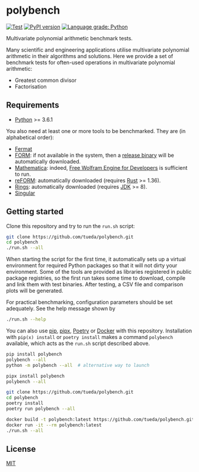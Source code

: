 polybench
=========

[![Test](https://github.com/tueda/polybench/workflows/Test/badge.svg?branch=master)](https://github.com/tueda/polybench/actions?query=branch:master)
[![PyPI version](https://badge.fury.io/py/polybench.svg)](https://pypi.org/project/polybench/)
[![Language grade: Python](https://img.shields.io/lgtm/grade/python/g/tueda/polybench.svg?logo=lgtm&logoWidth=18)](https://lgtm.com/projects/g/tueda/polybench/context:python)

Multivariate polynomial arithmetic benchmark tests.

Many scientific and engineering applications utilise multivariate polynomial
arithmetic in their algorithms and solutions. Here we provide a set of
benchmark tests for often-used operations in multivariate polynomial
arithmetic:

- Greatest common divisor
- Factorisation


Requirements
------------

- [Python](https://www.python.org/) >= 3.6.1

You also need at least one or more tools to be benchmarked.
They are (in alphabetical order):

- [Fermat](https://home.bway.net/lewis/)
- [FORM](https://www.nikhef.nl/~form/):
  if not available in the system, then
  a [release binary](https://github.com/vermaseren/form/releases)
  will be automatically downloaded.
- [Mathematica](https://www.wolfram.com/mathematica/):
  indeed, [Free Wolfram Engine for Developers](https://www.wolfram.com/engine/) is sufficient to run.
- [reFORM](https://reform.readthedocs.io/en/latest/):
  automatically downloaded
  (requires [Rust](https://www.rust-lang.org/) >= 1.36).
- [Rings](https://ringsalgebra.io/):
  automatically downloaded
  (requires [JDK](https://www.oracle.com/technetwork/java/) >= 8).
- [Singular](https://www.singular.uni-kl.de/)


Getting started
---------------

Clone this repository and try to run the `run.sh` script:

```sh
git clone https://github.com/tueda/polybench.git
cd polybench
./run.sh --all
```

When starting the script for the first time, it automatically sets up
a virtual environment for required Python packages so that it will not dirty
your environment. Some of the tools are provided as libraries registered in
public package registries, so the first run takes some time to download,
compile and link them with test binaries. After testing, a CSV file and
comparison plots will be generated.

For practical benchmarking, configuration parameters should be set
adequately. See the help message shown by

```sh
./run.sh --help
```

You can also use [pip](https://pip.pypa.io/en/stable/),
[pipx](https://pipxproject.github.io/pipx/),
[Poetry](https://python-poetry.org/)
or [Docker](https://www.docker.com/) with this repository.
Installation with `pip(x) install` or `poetry install` makes a command
`polybench` available, which acts as the `run.sh` script described above.
```sh
pip install polybench
polybench --all
python -m polybench --all  # alternative way to launch
```
```sh
pipx install polybench
polybench --all
```
```sh
git clone https://github.com/tueda/polybench.git
cd polybench
poetry install
poetry run polybench --all
```
```sh
docker build -t polybench:latest https://github.com/tueda/polybench.git
docker run -it --rm polybench:latest
./run.sh --all
```


License
-------

[MIT](https://github.com/tueda/polybench/blob/master/LICENSE)
